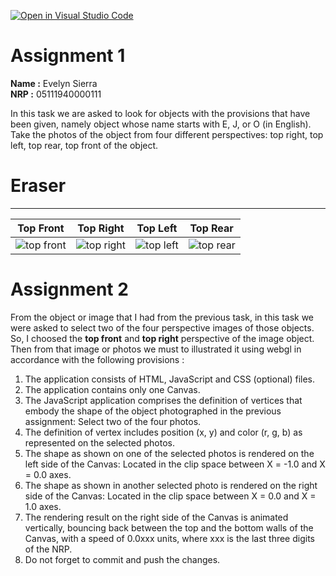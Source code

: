 [![Open in Visual Studio Code](https://classroom.github.com/assets/open-in-vscode-f059dc9a6f8d3a56e377f745f24479a46679e63a5d9fe6f495e02850cd0d8118.svg)](https://classroom.github.com/online_ide?assignment_repo_id=5667358&assignment_repo_type=AssignmentRepo)

# Assignment 1
**Name :** Evelyn Sierra <br>
**NRP :** 05111940000111 
  
In this task we are asked to look for objects with the provisions that have been given, namely object whose name starts with E, J, or O (in English). Take the photos of the object from four different perspectives: top right, top left, top rear, top front of the object.
# Eraser
---

| Top Front | Top Right | Top Left | Top Rear |
| :---: | :---: | :---: | :---:|
|![top front](https://user-images.githubusercontent.com/55088939/134113311-2b61d033-ba5e-4cfc-9428-f80c543ea999.jpg)|![top right](https://user-images.githubusercontent.com/55088939/134113343-7956152c-b34b-481e-9a20-8a13cc4f3865.jpg)|![top left](https://user-images.githubusercontent.com/55088939/134113321-1e9986fc-5f76-47fc-af65-ae1d117e8b1d.jpg) | ![top rear](https://user-images.githubusercontent.com/55088939/134113332-59217fb3-2130-438f-9866-30969050b56c.jpg) |  


# Assignment 2
From the object or image that I had from the previous task, in this task we were asked to select two of the four perspective images of those objects. So, I choosed the **top front** and **top right** perspective of the image object. Then from that image or photos we must to illustrated it using webgl in accordance with the following provisions :    
1. The application consists of HTML, JavaScript and CSS (optional) files.  
2. The application contains only one Canvas.  
3. The JavaScript application comprises the definition of vertices that embody the shape of the object photographed in the previous assignment: Select two of the four photos.  
4. The definition of vertex includes position (x, y) and color (r, g, b) as represented on the selected photos.  
5. The shape as shown on one of the selected photos is rendered on the left side of the Canvas: Located in the clip space between X = -1.0 and X = 0.0 axes.  
6. The shape as shown in another selected photo is rendered on the right side of the Canvas: Located in the clip space between X = 0.0 and X = 1.0 axes.  
7. The rendering result on the right side of the Canvas is animated vertically, bouncing back between the top and the bottom walls of the Canvas, with a speed of 0.0xxx units, where xxx is the last three digits of the NRP.  
8. Do not forget to commit and push the changes. 
